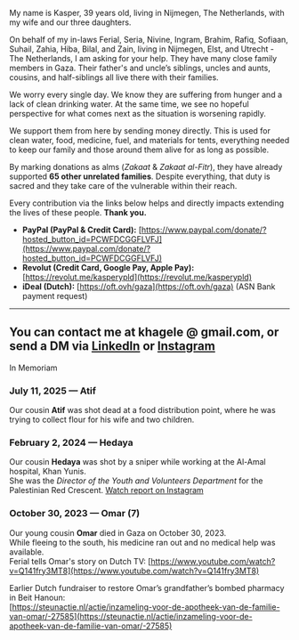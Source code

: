 My name is Kasper, 39 years old, living in Nijmegen, The Netherlands, with my wife and our three daughters.

On behalf of my in-laws Ferial, Seria, Nivine, Ingram, Brahim, Rafiq, Sofiaan, Suhail, Zahia, Hiba, Bilal, and Zain, living in Nijmegen, Elst, and Utrecht - The Netherlands, I am asking for your help. They have many close family members in Gaza. Their father's and uncle’s siblings, uncles and aunts, cousins, and half-siblings all live there with their families.

We worry every single day. We know they are suffering from hunger and a lack of clean drinking water. At the same time, we see no hopeful perspective for what comes next as the situation is worsening rapidly.

We support them from here by sending money directly. This is used for clean water, food, medicine, fuel, and materials for tents, everything needed to keep our family and those around them alive for as long as possible.

By marking donations as alms (_Zakaat_ & _Zakaat al-Fitr_), they have already supported **65 other unrelated families**. Despite everything, that duty is sacred and they take care of the vulnerable within their reach.

Every contribution via the links below helps and directly impacts extending the lives of these people. **Thank you.**

- **PayPal (PayPal & Credit Card):** [https://www.paypal.com/donate/?hosted_button_id=PCWFDCGGFLVFJ](https://www.paypal.com/donate/?hosted_button_id=PCWFDCGGFLVFJ)  
- **Revolut (Credit Card, Google Pay, Apple Pay):** [https://revolut.me/kasperypld](https://revolut.me/kasperypld)  
- **iDeal (Dutch):** [https://oft.ovh/gaza](https://oft.ovh/gaza) (ASN Bank payment request)

---
You can contact me at **khagele @ gmail.com**, or send a DM via [LinkedIn](https://www.linkedin.com/in/kasperh%C3%A4gele/) or [Instagram](https://www.instagram.com/kasperworks/)
---

In Memoriam

### July 11, 2025 — **Atif**  
Our cousin **Atif** was shot dead at a food distribution point, where he was trying to collect flour for his wife and two children.

### February 2, 2024 — **Hedaya**  
Our cousin **Hedaya** was shot by a sniper while working at the Al-Amal hospital, Khan Yunis.  
She was the *Director of the Youth and Volunteers Department* for the Palestinian Red Crescent. [Watch report on Instagram](https://www.instagram.com/reel/C224LyNtnOX/?igsh=cmVkM3JneDUwZHVz)

### October 30, 2023 — **Omar (7)**  
Our young cousin **Omar** died in Gaza on October 30, 2023.  
While fleeing to the south, his medicine ran out and no medical help was available.  
Ferial tells Omar's story on Dutch TV: [https://www.youtube.com/watch?v=Q141fry3MT8](https://www.youtube.com/watch?v=Q141fry3MT8)

Earlier Dutch fundraiser to restore Omar’s grandfather’s bombed pharmacy in Beit Hanoun:  
[https://steunactie.nl/actie/inzameling-voor-de-apotheek-van-de-familie-van-omar/-27585](https://steunactie.nl/actie/inzameling-voor-de-apotheek-van-de-familie-van-omar/-27585)
